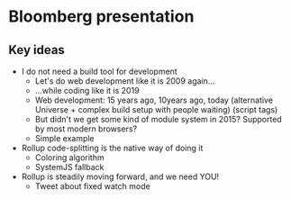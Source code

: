 # Bloomberg presentation
## Key ideas
* I do not need a build tool for development
  * Let's do web development like it is 2009 again…
  * …while coding like it is 2019
  - Web development: 15 years ago, 10years ago, today (alternative Universe + complex build setup with people waiting) (script tags)
  - But didn't we get some kind of module system in 2015? Supported by most modern browsers?
  - Simple example
* Rollup code-splitting is the native way of doing it
  * Coloring algorithm
  * SystemJS fallback
* Rollup is steadily moving forward, and we need YOU!
  * Tweet about fixed watch mode
